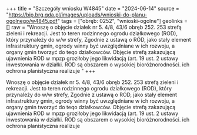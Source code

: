 +++
title = "Szczegóły wniosku W4845"
date = "2024-06-14"
source = "https://bip.brg.gda.pl/images/uploads/wnioski-do-planu-ogolnego/w4845.pdf"
tags = ["obręb: 0252", "wnioski-ogolne"]
geolinks = []
raw = "Wnoszę o objęcie działek nr 5. 4/8, 43/6 obręb 252. 253 strefą zieleni i rekreacji. Jest to teren  rodzinnego ogrodu działkowego (ROD), który przynależy do w/w strefy, Zgodnie z ustawą o RÓD, jako stały  element infrastruktury gmin, ogrody winny być uwzględniane w ich rozwoju, a organy gmin tworzyć do teqo  działkowców. Objęcie strefą zakazującą ujawnienia ROD w mpzp groziłoby jego likwidacją (art. 19 ust. 2 ustawy inwestowania w działki. ROD są obszarem o wysokiej bioróżnorodności. ich ochrona planistyczna realizuje "
+++

Wnoszę o objęcie działek nr 5. 4/8, 43/6 obręb 252. 253 strefą zieleni i rekreacji. Jest to teren 
rodzinnego ogrodu działkowego (ROD), który przynależy do w/w strefy, Zgodnie z ustawą o RÓD, jako stały 
element infrastruktury gmin, ogrody winny być uwzględniane w ich rozwoju, a organy gmin tworzyć do teqo 
działkowców. Objęcie strefą zakazującą ujawnienia ROD w mpzp groziłoby jego likwidacją (art. 19 ust. 2 ustawy
inwestowania w działki. ROD są obszarem o wysokiej bioróżnorodności. ich ochrona planistyczna realizuje



